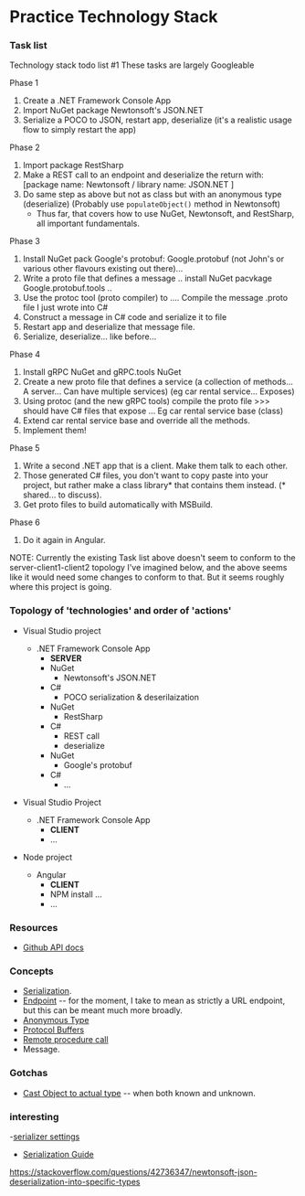 # Practice Technology Stack


### Task list

Technology stack todo list #1 
These tasks are largely Googleable

Phase 1
1. Create a .NET Framework Console App
1. Import NuGet package Newtonsoft's JSON.NET
1. Serialize a POCO to JSON, restart app, deserialize (it's a realistic usage flow to simply restart the app)

Phase 2
1. Import package RestSharp
1. Make a REST call to an endpoint and deserialize the return with: [package name: Newtonsoft / library name: JSON.NET ] 
1. Do same step as above but not as class but with an anonymous type (deserialize) (Probably use `populateObject()` method in Newtonsoft) 
	* Thus far, that covers how to use NuGet, Newtonsoft, and RestSharp, all important fundamentals.

Phase 3
1. Install NuGet pack Google's protobuf: Google.protobuf (not John's or various other flavours existing out there)...
1. Write a proto file that defines a message .. install NuGet pacvkage Google.protobuf.tools ..
1. Use the protoc tool (proto compiler) to .... Compile the message .proto file I just wrote into C#  
1. Construct a message in C# code and serialize it to file
1. Restart app and deserialize that message file.
1. Serialize, deserialize... like before...

Phase 4
1. Install gRPC NuGet and gRPC.tools NuGet
1. Create a new proto file that defines a service (a collection of methods... A server... Can have multiple services) (eg car rental service... Exposes)
1. Using protoc (and the new gRPC tools) compile the proto file >>> should have C# files that expose ... Eg car rental service base (class)
1. Extend car rental service base and override all the methods.
1. Implement them!

Phase 5
1. Write a second .NET app that is a client. Make them talk to each other.
1. Those generated C# files, you don't want to copy paste into your project, but rather make a class library* that contains them instead. (* shared... to discuss).
1. Get proto files to build automatically with MSBuild.

Phase 6
1. Do it again in Angular.

NOTE: Currently the existing Task list above doesn't seem to conform to the server-client1-client2 topology I've imagined below, and the above seems like it would need some changes to conform to that. But it seems roughly where this project is going.


### Topology of 'technologies' and order of 'actions'
- Visual Studio project 
	- .NET Framework Console App 
		* **SERVER**
		- NuGet
			- Newtonsoft's JSON.NET
		- C# 
			- POCO serialization & deserilaization 
		- NuGet
			- RestSharp
		- C#
			- REST call 
			- deserialize 
		- NuGet 
			- Google's protobuf
		- C#
			- ...

- Visual Studio Project
	- .NET Framework Console App
		* **CLIENT**
		- ...

- Node project 
	- Angular
		* **CLIENT**
		- NPM install ... 
		- ...


### Resources

- [Github API docs](https://developer.github.com/v3/)


### Concepts

- [Serialization](https://en.wikipedia.org/wiki/Serialization).
- [Endpoint](https://stackoverflow.com/questions/9807382/what-is-a-web-service-endpoint) -- for the moment, I take to mean as strictly a URL endpoint, but this can be meant much more broadly.
- [Anonymous Type](https://en.wikipedia.org/wiki/Anonymous_type) 
- [Protocol Buffers](https://en.wikipedia.org/wiki/Protocol_Buffers)
- [Remote procedure call](https://en.wikipedia.org/wiki/Remote_procedure_call)
- Message.

### Gotchas

- [Cast Object to actual type](https://stackoverflow.com/questions/12234097/how-to-cast-object-to-its-actual-type) -- when both known and unknown.


### interesting 
-[serializer settings](https://stackoverflow.com/questions/31474858/deserialize-to-real-underlying-type-with-newtonsoft-json)

- [Serialization Guide](https://www.newtonsoft.com/json/help/html/SerializationGuide.htm#Objects)

https://stackoverflow.com/questions/42736347/newtonsoft-json-deserialization-into-specific-types
